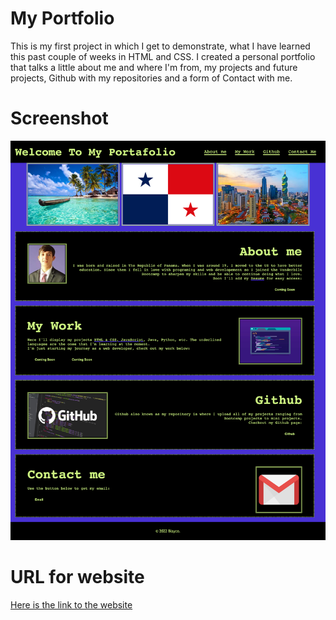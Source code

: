 # My Portfolio

This is my first project in which I get to demonstrate, what I have learned this past couple of weeks in HTML and CSS. I created a personal portfolio that talks a little about me and where I'm from, my projects and future projects, Github with my repositories and a form of Contact with me.

# Screenshot

![Portfolio Webpage](./assets/images/jblay10.github.io_myPortfolio_Index.html.png)

# URL for website

[Here is the link to the website](https://jblay10.github.io/myPortfolio/Index.html#)